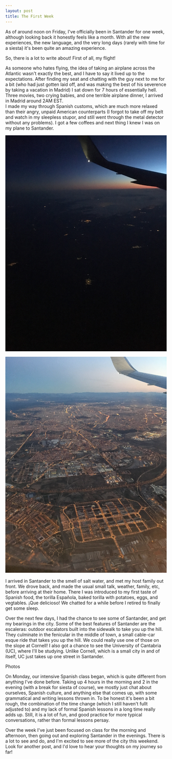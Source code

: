 ```yaml
---
layout: post
title: The First Week
---
```


As of around noon on Friday, I've officially been in Santander for one week, although looking back it honestly feels like a month.  With all the new experiences, the new language, and the very long days (rarely with time for a siesta) it's been quite an amazing experience.

So, there is a lot to write about!  First of all, my flight!

As someone who hates flying, the idea of taking an airplane across the Atlantic wasn't exactly the best, and I have to say it lived up to the expectations.  After finding my seat and chatting with the guy next to me for a bit (who had just gotten laid off, 
and was making the best of his severence by taking a vacation in Madrid) I sat down for 7 hours of essentially hell.  Three movies, two crying babies, and one terrible airplane dinner, I arrived in Madrid around 2AM EST.  
I made my way through Spanish customs, which are much more relaxed than their angry, unpaid American counterparts (I forgot to take off my belt and watch in my sleepless stupor, and still went through the metal detector without any problems).  I got a few coffees and next thing I knew I was on my plane to Santander.

![Sunrise](https://github.com/IanCullings/iancullings.github.io/blob/master/images/IMG_1866.JPG)

![Madrid](https://github.com/IanCullings/iancullings.github.io/blob/master/images/IMG_1877.JPG)

I arrived in Santander to the smell of salt water, and met my host family out front.  We drove back, and made the usual small talk, weather, family, etc, before arriving at their home.
There I was introduced to my first taste of Spanish food, the torilla Española, baked torilla with potatoes, eggs, and vegtables.  ¡Que delicioso!  We chatted for a while before I retired to finally get some sleep.

Over the next few days, I had the chance to see some of Santander, and get my bearings in the city.  Some of the best features of Santander are the escaleras: outdoor escalators 
built into the sidewalk to take you up the hill.  They culminate in the fenicular in the middle of town, a small cable-car esque ride that takes you up the hill.  We could really use one of those on the slope at Cornell!
I also got a chance to see the University of Cantabria (UC), where I'll be studying.  Unlike Cornell, which is a small city in and of itself, UC just takes up one street in Santander.  

Photos

On Monday, our intensive Spanish class began, which is quite different from anything I've done before.  Taking up 4 hours in the morning and 2 in the evening (with a break for siesta of course), we
mostly just chat about ourselves, Spanish culture, and anything else that comes up, with some grammatical and writing lessons thrown in.  To be honest it's been a bit rough, the combination of the time change (which I still haven't fullt adjusted to) 
and my lack of formal Spanish lessons in a long time really adds up.  Still, it is a lot of fun, and good practice for more typical conversations, rather than formal lessons persay.

Over the week I've just been focused on class for the morning and afternoon, then going out and exploring Santander in the evenings.  There is a lot to see and do, and I'm excited to see more of the city this weekend.  Look for another post, and I'd love to hear your thoughts on my journey so far!

